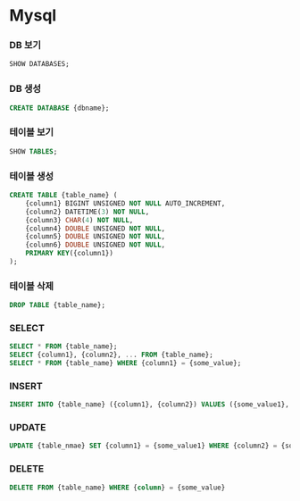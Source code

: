 # Mysql

### DB 보기

```sql
SHOW DATABASES;
```

### DB 생성

```sql
CREATE DATABASE {dbname};
```

### 테이블 보기

```sql
SHOW TABLES;
```

### 테이블 생성

```sql
CREATE TABLE {table_name} (
	{column1} BIGINT UNSIGNED NOT NULL AUTO_INCREMENT,
	{column2} DATETIME(3) NOT NULL,
    {column3} CHAR(4) NOT NULL,
    {column4} DOUBLE UNSIGNED NOT NULL,
    {column5} DOUBLE UNSIGNED NOT NULL,
    {column6} DOUBLE UNSIGNED NOT NULL,
	PRIMARY KEY({column1})
);
```

### 테이블 삭제

```sql
DROP TABLE {table_name};
```

### SELECT

```sql
SELECT * FROM {table_name};
SELECT {column1}, {column2}, ... FROM {table_name};
SELECT * FROM {table_name} WHERE {column1} = {some_value};
```

### INSERT

```sql
INSERT INTO {table_name} ({column1}, {column2}) VALUES ({some_value1}, {some_value2});
```

### UPDATE

```sql
UPDATE {table_nmae} SET {column1} = {some_value1} WHERE {column2} = {some_value2}
```

### DELETE

```sql
DELETE FROM {table_name} WHERE {column} = {some_value}
```
